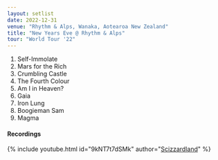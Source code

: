 ```yaml
---
layout: setlist
date: 2022-12-31
venue: "Rhythm & Alps, Wanaka, Aotearoa New Zealand"
title: "New Years Eve @ Rhythm & Alps"
tour: "World Tour '22"
---
```


1. Self-Immolate
2. Mars for the Rich
3. Crumbling Castle
4. The Fourth Colour
5. Am I in Heaven?
6. Gaia
7. Iron Lung
8. Boogieman Sam
9. Magma

<!--snippet-->

#### Recordings

{% include youtube.html id="9kNT7t7dSMk" author="[Scizzardland](https://www.youtube.com/@lavacard)" %}
